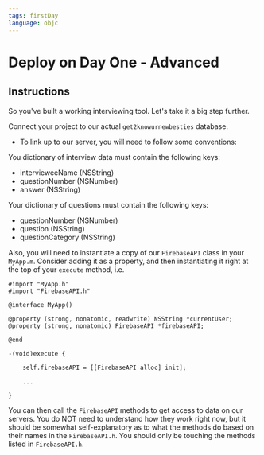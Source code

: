 ```yaml
---
tags: firstDay
language: objc
---
```


# Deploy on Day One - Advanced

## Instructions

So you've built a working interviewing tool. Let's take it a big step further.

Connect your project to our actual `get2knowurnewbesties` database.

* To link up to our server, you will need to follow some conventions:

You dictionary of interview data must contain the following keys:
* intervieweeName (NSString)
* questionNumber (NSNumber)
* answer (NSString)

Your dictionary of questions must contain the following keys:
* questionNumber (NSNumber)
* question (NSString)
* questionCategory (NSString)

Also, you will need to instantiate a copy of our `FirebaseAPI` class in your `MyApp.m`. Consider adding it as a property, and then instantiating it right at the top of your `execute` method, i.e.

```
#import "MyApp.h"
#import "FirebaseAPI.h"

@interface MyApp()

@property (strong, nonatomic, readwrite) NSString *currentUser;
@property (strong, nonatomic) FirebaseAPI *firebaseAPI;

@end

-(void)execute {
    
    self.firebaseAPI = [[FirebaseAPI alloc] init];

    ...

}
```

You can then call the `FirebaseAPI` methods to get access to data on our servers. You do NOT need to understand how they work right now, but it should be somewhat self-explanatory as to what the methods do based on their names in the `FirebaseAPI.h`. You should only be touching the methods listed in `FirebaseAPI.h`.

